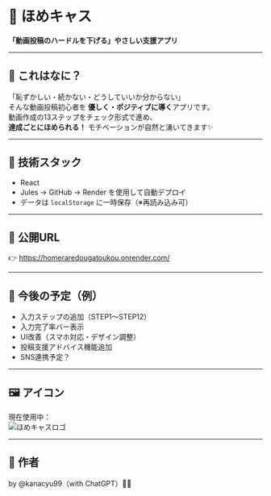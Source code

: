 # 💋 ほめキャス

**「動画投稿のハードルを下げる」やさしい支援アプリ**

---

## 🎯 これはなに？

「恥ずかしい・続かない・どうしていいか分からない」  
そんな動画投稿初心者を **優しく・ポジティブに導く**アプリです。  
動画作成の13ステップをチェック形式で進め、  
**達成ごとにほめられる！** モチベーションが自然と湧いてきます✨

---

## 🔧 技術スタック

- React
- Jules → GitHub → Render を使用して自動デプロイ
- データは `localStorage` に一時保存（※再読み込み可）

---

## 📱 公開URL

👉 https://homeraredougatoukou.onrender.com/

---

## 📝 今後の予定（例）

- 入力ステップの追加（STEP1〜STEP12）
- 入力完了率バー表示
- UI改善（スマホ対応・デザイン調整）
- 投稿支援アドバイス機能追加
- SNS連携予定？

---

## 🖼 アイコン

現在使用中：  
![ほめキャスロゴ](public/homecast-icon.png)

---

## 🙌 作者

by @kanacyu99（with ChatGPT）🧠✨
